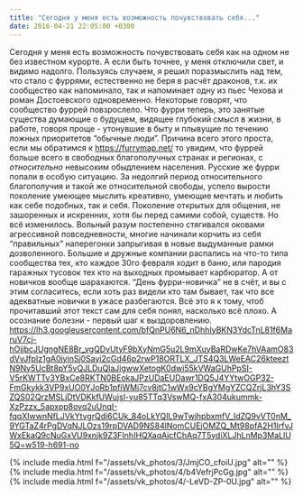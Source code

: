 ```yaml
---
title: "Сегодня у меня есть возможность почувствовать себя..."
date: 2016-04-21 22:05:00 +0300
---
```


Сегодня у меня есть возможность почувствовать себя как на одном не без известном курорте. А если быть точнее, у меня отключили свет, и видимо надолго. Пользуясь случаем, я решил поразмыслить над тем, что стало с фуррями, естественно не беря в расчёт драконов, т.к. их сообщество как напоминало, так и напоминает одну из пьес Чехова и роман Достоевского одновременно.
Некоторые говорят, что сообщество фуррей повзрослело. Что фурри теперь, это занятые существа думающие о будущем, видящее глубокий смысл в жизни, в работе, говоря проще - утонувшие в быту и плывущие по течению ложных приоритетов “обычные люди”. Причина всего этого проста, если мы обратимся к https://furrymap.net/ то увидим, что фуррей больше всего в свободных благополучных странах и регионах, с _относительно_ невысоким обыдлением населения. Русские же фурри попали в особую ситуацию. За недолгий период относительного благополучия и такой же относительной свободы, успело вырости поколение умеющее мыслить креативно, умеющие мечтать и любить как себе подобных, так и себя. Поколение открытых для общения, не зашоренных и искренних, хотя бы перед самими собой, существ.
Но всё изменилось. Вольный разум постепенно стягивался оковами агрессивной повседневности, многие начинали корчить из себя “правильных” наперегонки запрыгивая в новые выдуманные рамки дозволенного. Большие и дружные компании распались на что-то типа сообщества тех, кто каждое 30го февраля ходит в баню, или пародия гаражных тусовок тех кто на выходных промывает карбюратор. А от новичков вообще шарахаются. “День фурри-новичка” не в счёт, и вы с этим согласитесь, если хоть раз видели кто там бывает, так что все адекватные новички в ужасе разбегаются.
Всё это я к тому, чтоб прочитавший этот текст сам для себя понял, насколько всё плохо. А осознание болезни - первый шаг к выздоровлению.
https://lh3.googleusercontent.com/bfQnPU6N6_nDhhIyBKN3YdcTnL81f6MaruV7cj-hOjjbcJUgngNE8Br_vgQDvUtyF9bXyNmG5u2L9mXuyBaRDwKe7hVAamO83dVvJfpIz1gA0jyinSj0Sayi2cGd46p2rwP18ORTLX_JTS4Q3LWeEAC26kteeztN9Ny5UcBt8pY5vQJLDuQlaJigwwXetogK0dwi55kVWaGUhPpSI-V5rKWTTv3YBxCe8RKTN0BEokaJPzUDaEUDawr1DQ5J4YYtwOGP32-FmGkykk3VP9xUO0YJoRb1pfiWMj7cv8jtC1wWx9cYBgYMgYZCQZrjL3hY3SZQS02QrzMSLjDtVDKkfUWujsI-yu85TTq3VswMQ-fxA304ukummk-XzPzzx_5apxpp8ovq2uUnqI-fqqXIwwnNfLJVkYtvgrQdi6CUk_84oLkYQlL9wTwjhpbxmfV_IdZQ9vVT0nM_9YGTaZ4rPgDVqNJLOzs19rpDVAD9NS84lNomCUEjOMZQ_Mt98pfA2H1IrfvJWxEkaQ9cNuGxVU9xnjk9Z3FInhIHQXaqAjcfChAq7T5ydiXLJhLnMp3MaLlU5Q=w519-h691-no


{% include media.html f="/assets/vk_photos/3/JmjCO_cfoiU.jpg" alt="" %}
{% include media.html f="/assets/vk_photos/4/b4VefrjPcGg.jpg" alt="" %}
{% include media.html f="/assets/vk_photos/4/-LeVD-ZP-0U.jpg" alt="" %}
